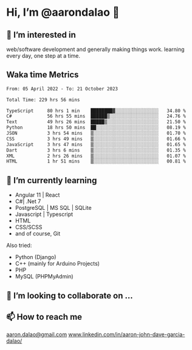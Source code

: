 # __Hi, I’m @aarondalao__ 👋 
## 👀 I’m interested in 
web/software development and generally making things work.
learning every day, one step at a time. 

## Waka time Metrics
<!--START_SECTION:waka-->

```txt
From: 05 April 2022 - To: 21 October 2023

Total Time: 229 hrs 56 mins

TypeScript     80 hrs 1 min    ████████▓░░░░░░░░░░░░░░░░   34.80 %
C#             56 hrs 55 mins  ██████▒░░░░░░░░░░░░░░░░░░   24.76 %
Text           49 hrs 26 mins  █████▒░░░░░░░░░░░░░░░░░░░   21.50 %
Python         18 hrs 50 mins  ██░░░░░░░░░░░░░░░░░░░░░░░   08.19 %
JSON           3 hrs 54 mins   ▒░░░░░░░░░░░░░░░░░░░░░░░░   01.70 %
CSS            3 hrs 49 mins   ▒░░░░░░░░░░░░░░░░░░░░░░░░   01.66 %
JavaScript     3 hrs 47 mins   ▒░░░░░░░░░░░░░░░░░░░░░░░░   01.65 %
Dart           3 hrs 6 mins    ▒░░░░░░░░░░░░░░░░░░░░░░░░   01.35 %
XML            2 hrs 26 mins   ▒░░░░░░░░░░░░░░░░░░░░░░░░   01.07 %
HTML           1 hr 51 mins    ▒░░░░░░░░░░░░░░░░░░░░░░░░   00.81 %
```

<!--END_SECTION:waka-->

## 🌱 I’m currently learning 

- Angular 11 | React 
- C#| .Net 7
- PostgreSQL | MS SQL | SQLite
- Javascript | Typescript
- HTML 
- CSS/SCSS
- and of course, Git 


Also tried:
- Python (Django)
- C++ (mainly for Arduino Projects)
- PHP
- MySQL (PHPMyAdmin)


## 💞️ I’m looking to collaborate on ...

## 📫 How to reach me 
aaron.dalao@gmail.com
www.linkedin.com/in/aaron-john-dave-garcia-dalao/

<!---
aarondalao/aarondalao is a ✨ special ✨ repository because its `README.md` (this file) appears on your GitHub profile.
You can click the Preview link to take a look at your changes.
--->

